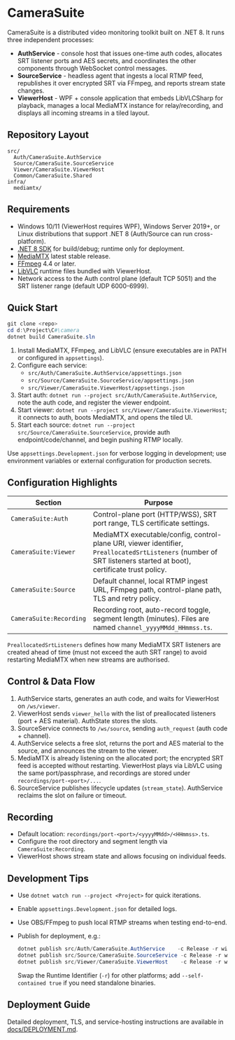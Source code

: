 # CameraSuite

CameraSuite is a distributed video monitoring toolkit built on .NET 8. It runs three independent processes:

- **AuthService** - console host that issues one-time auth codes, allocates SRT listener ports and AES secrets, and coordinates the other components through WebSocket control messages.
- **SourceService** - headless agent that ingests a local RTMP feed, republishes it over encrypted SRT via FFmpeg, and reports stream state changes.
- **ViewerHost** - WPF + console application that embeds LibVLCSharp for playback, manages a local MediaMTX instance for relay/recording, and displays all incoming streams in a tiled layout.

## Repository Layout

```
src/
  Auth/CameraSuite.AuthService
  Source/CameraSuite.SourceService
  Viewer/CameraSuite.ViewerHost
  Common/CameraSuite.Shared
infra/
  mediamtx/
```

## Requirements

- Windows 10/11 (ViewerHost requires WPF), Windows Server 2019+, or Linux distributions that support .NET 8 (Auth/Source can run cross-platform).
- [.NET 8 SDK](https://dotnet.microsoft.com/) for build/debug; runtime only for deployment.
- [MediaMTX](https://github.com/bluenviron/mediamtx) latest stable release.
- [FFmpeg](https://ffmpeg.org/) 4.4 or later.
- [LibVLC](https://www.videolan.org/vlc/) runtime files bundled with ViewerHost.
- Network access to the Auth control plane (default TCP 5051) and the SRT listener range (default UDP 6000-6999).

## Quick Start

```powershell
git clone <repo>
cd d:\Project\C#\camera
dotnet build CameraSuite.sln
```

1. Install MediaMTX, FFmpeg, and LibVLC (ensure executables are in PATH or configured in `appsettings`).
2. Configure each service:
   - `src/Auth/CameraSuite.AuthService/appsettings.json`
   - `src/Source/CameraSuite.SourceService/appsettings.json`
   - `src/Viewer/CameraSuite.ViewerHost/appsettings.json`
3. Start auth: `dotnet run --project src/Auth/CameraSuite.AuthService`, note the auth code, and register the viewer endpoint.
4. Start viewer: `dotnet run --project src/Viewer/CameraSuite.ViewerHost`; it connects to auth, boots MediaMTX, and opens the tiled UI.
5. Start each source: `dotnet run --project src/Source/CameraSuite.SourceService`, provide auth endpoint/code/channel, and begin pushing RTMP locally.

Use `appsettings.Development.json` for verbose logging in development; use environment variables or external configuration for production secrets.

## Configuration Highlights

| Section | Purpose |
| --- | --- |
| `CameraSuite:Auth` | Control-plane port (HTTP/WSS), SRT port range, TLS certificate settings. |
| `CameraSuite:Viewer` | MediaMTX executable/config, control-plane URI, viewer identifier, `PreallocatedSrtListeners` (number of SRT listeners started at boot), certificate trust policy. |
| `CameraSuite:Source` | Default channel, local RTMP ingest URL, FFmpeg path, control-plane path, TLS and retry policy. |
| `CameraSuite:Recording` | Recording root, auto-record toggle, segment length (minutes). Files are named `channel_yyyyMMdd_HHmmss.ts`. |

`PreallocatedSrtListeners` defines how many MediaMTX SRT listeners are created ahead of time (must not exceed the auth SRT range) to avoid restarting MediaMTX when new streams are authorised.

## Control & Data Flow

1. AuthService starts, generates an auth code, and waits for ViewerHost on `/ws/viewer`.
2. ViewerHost sends `viewer_hello` with the list of preallocated listeners (port + AES material). AuthState stores the slots.
3. SourceService connects to `/ws/source`, sending `auth_request` (auth code + channel).
4. AuthService selects a free slot, returns the port and AES material to the source, and announces the stream to the viewer.
5. MediaMTX is already listening on the allocated port; the encrypted SRT feed is accepted without restarting. ViewerHost plays via LibVLC using the same port/passphrase, and recordings are stored under `recordings/port-<port>/...`.
6. SourceService publishes lifecycle updates (`stream_state`). AuthService reclaims the slot on failure or timeout.

## Recording

- Default location: `recordings/port-<port>/<yyyyMMdd>/<HHmmss>.ts`.
- Configure the root directory and segment length via `CameraSuite:Recording`.
- ViewerHost shows stream state and allows focusing on individual feeds.

## Development Tips

- Use `dotnet watch run --project <Project>` for quick iterations.
- Enable `appsettings.Development.json` for detailed logs.
- Use OBS/FFmpeg to push local RTMP streams when testing end-to-end.
- Publish for deployment, e.g.:

  ```powershell
  dotnet publish src/Auth/CameraSuite.AuthService    -c Release -r win-x64 --self-contained false
  dotnet publish src/Source/CameraSuite.SourceService -c Release -r win-x64 --self-contained false
  dotnet publish src/Viewer/CameraSuite.ViewerHost    -c Release -r win-x64 --self-contained false
  ```

  Swap the Runtime Identifier (`-r`) for other platforms; add `--self-contained true` if you need standalone binaries.

## Deployment Guide

Detailed deployment, TLS, and service-hosting instructions are available in [docs/DEPLOYMENT.md](docs/DEPLOYMENT.md).
